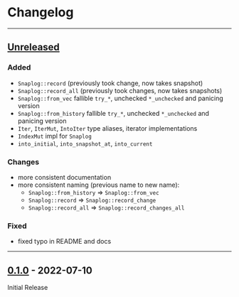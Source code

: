 # Changelog

---
## [Unreleased]
### Added
- `Snaplog::record` (previously took change, now takes snapshot)
- `Snaplog::record_all` (previously took changes, now takes snapshots)
- `Snaplog::from_vec` fallible `try_*`, unchecked `*_unchecked` and panicing version
- `Snaplog::from_history` fallible `try_*`, unchecked `*_unchecked` and panicing version
- `Iter`, `IterMut`, `IntoIter` type aliases, iterator implementations
- `IndexMut` impl for `Snaplog`
- `into_initial`, `into_snapshot_at`, `into_current`

### Changes
- more consistent documentation
- more consistent naming (previous name to new name):
  - `Snaplog::from_history` => `Snaplog::from_vec`
  - `Snaplog::record` => `Snaplog::record_change`
  - `Snaplog::record_all` => `Snaplog::record_changes_all`

### Fixed
- fixed typo in README and docs

---
## [0.1.0] - 2022-07-10
Initial Release


[Unreleased]: https://github.com/epbuennig/snaplog/compare/v0.1.0...master
[0.1.0]: https://github.com/epbuennig/snaplog/compare/master...v0.1.0
